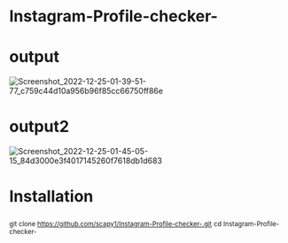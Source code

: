 # Instagram-Profile-checker- 
# output
![Screenshot_2022-12-25-01-39-51-77_c759c44d10a956b96f85cc66750ff86e](https://user-images.githubusercontent.com/121354798/209449841-16367118-a27e-4f80-b445-bc6fe908c1a9.jpg)
# output2 
![Screenshot_2022-12-25-01-45-05-15_84d3000e3f4017145260f7618db1d683](https://user-images.githubusercontent.com/121354798/209449966-806d0060-49b3-47d4-8813-ee394934b3a8.jpg)

# Installation 
<sub>git clone https://github.com/scapy1/Instagram-Profile-checker-.git</sub>
<sub>cd Instagram-Profile-checker-</sub>
